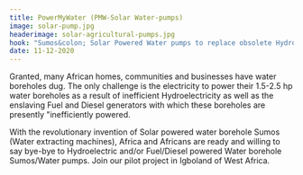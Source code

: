 ```yaml
---
title: PowerMyWater (PMW-Solar Water-pumps)
image: solar-pump.jpg
headerimage: solar-agricultural-pumps.jpg
hook: "Sumos&colon; Solar Powered Water pumps to replace obsolete Hydroelectric and Fossil Fueled powered boreholes."
date: 11-12-2020
---
```


Granted, many African homes, communities and businesses have water boreholes dug. The only challenge is the electricity to power their 1.5-2.5 hp water boreholes as a result of inefficient Hydroelectricity as well as the enslaving Fuel and Diesel generators with which these boreholes are presently "inefficiently powered.

With the revolutionary invention of Solar powered water borehole Sumos (Water extracting machines), Africa and Africans are ready and willing to say bye-bye to Hydroelectric and/or Fuel/Diesel powered Water borehole Sumos/Water pumps. Join our pilot project in Igboland of West Africa.
